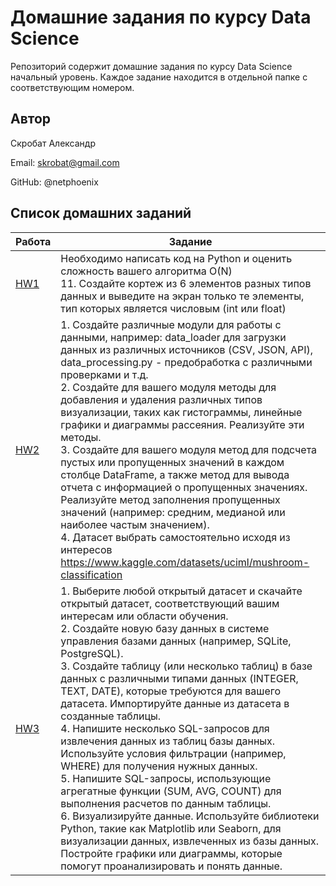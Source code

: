 # Домашние задания по курсу Data Science
Репозиторий содержит домашние задания по курсу Data Science начальный уровень. Каждое задание находится в отдельной папке с соответствующим номером.

## Автор
Скробат Александр

Email: skrobat@gmail.com

GitHub: @netphoenix

## Список домашних заданий

| Работа | Задание |
|----------|--------|
| [HW1](hw1/work01.ipynb) | Необходимо написать код на Python и оценить сложность вашего алгоритма О(N)<br>11. Создайте кортеж из 6 элементов разных типов данных и выведите на экран только те элементы, тип которых является числовым (int или float) |
| [HW2](hw2/ds_hw2_1.ipynb) | 1. Создайте различные модули для работы с данными, например: data_loader для загрузки данных из различных источников (CSV, JSON, API), data_processing.py - предобработка с различными проверками и т.д. <br>2. Создайте для вашего модуля методы для добавления и удаления различных типов визуализации, таких как гистограммы, линейные графики и диаграммы рассеяния. Реализуйте эти методы. <br>3. Создайте для вашего модуля метод для подсчета пустых или пропущенных значений в каждом столбце DataFrame, а также метод для вывода отчета с информацией о пропущенных значениях. Реализуйте метод заполнения пропущенных значений (например: средним, медианой или наиболее частым значением).<br>4. Датасет выбрать самостоятельно исходя из интересов <br>https://www.kaggle.com/datasets/uciml/mushroom-classification |
| [HW3](hw3/) | 1. Выберите любой открытый датасет и скачайте открытый датасет, соответствующий вашим интересам или области обучения.<br>2. Создайте новую базу данных в системе управления базами данных (например, SQLite, PostgreSQL).<br>3. Создайте таблицу (или несколько таблиц) в базе данных с различными типами данных (INTEGER, TEXT, DATE), которые требуются для вашего датасета. Импортируйте данные из датасета в созданные таблицы.<br>4. Напишите несколько SQL-запросов для извлечения данных из таблиц базы данных. Используйте условия фильтрации (например, WHERE) для получения нужных данных.<br>5. Напишите SQL-запросы, использующие агрегатные функции (SUM, AVG, COUNT) для выполнения расчетов по данным таблицы.<br>6. Визуализируйте данные. Используйте библиотеки Python, такие как Matplotlib или Seaborn, для визуализации данных, извлеченных из базы данных. Постройте графики или диаграммы, которые помогут проанализировать и понять данные.
                                                                                                                                     
